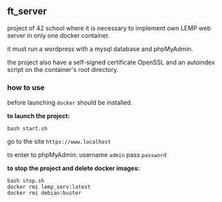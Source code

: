 ## ft_server

project of 42 school where it is necessary to implement own LEMP web server in only one docker container.

it must run a wordpress with a mysql database and phpMyAdmin.

the project also have a self-signed certificate OpenSSL and an autoindex script on the container's root directory.

### how to use
before launching `docker` should be installed.

**to launch the project:**
```
bash start.sh
```
go to the site `https://www.localhost`

to enter to phpMyAdmin: username `admin` pass `password`

**to stop the project and delete docker images:**
```
bash stop.sh
docker rmi lemp_serv:latest
docker rmi debian:buster
```

